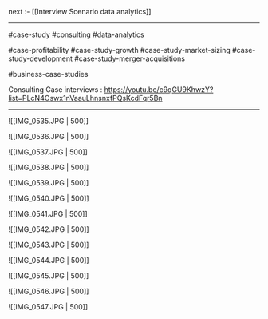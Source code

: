 
next :- [[Interview Scenario data analytics]]

----

#case-study 
#consulting
#data-analytics 

#case-profitability
#case-study-growth
#case-study-market-sizing
#case-study-development 
#case-study-merger-acquisitions

#business-case-studies

Consulting Case interviews : 
https://youtu.be/c9qGU9KhwzY?list=PLcN4Oswx1nVaauLhnsnxfPQsKcdFqr5Bn

----


![[IMG_0535.JPG | 500]]

![[IMG_0536.JPG | 500]]

![[IMG_0537.JPG | 500]]

![[IMG_0538.JPG | 500]]

![[IMG_0539.JPG | 500]]

![[IMG_0540.JPG | 500]]

![[IMG_0541.JPG | 500]]

![[IMG_0542.JPG | 500]]

![[IMG_0543.JPG | 500]]

![[IMG_0544.JPG | 500]]

![[IMG_0545.JPG | 500]]

![[IMG_0546.JPG | 500]]

![[IMG_0547.JPG | 500]]
